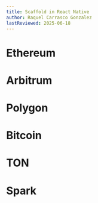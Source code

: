 ```yaml
---
title: Scaffold in React Native
author: Raquel Carrasco Gonzalez
lastReviewed: 2025-06-18
---
```


# Ethereum

# Arbitrum

# Polygon

# Bitcoin

# TON

# Spark